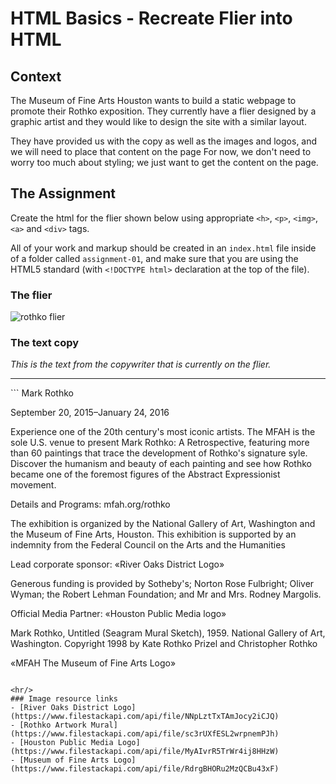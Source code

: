 # HTML Basics - Recreate Flier into HTML

## Context
The Museum of Fine Arts Houston wants to build a static webpage to promote their Rothko exposition.  They currently have a flier designed by a graphic artist and they would like to design the site with a similar layout. 

They have provided us with the copy as well as the images and logos, and we will need to place that content on the page 
For now, we don't need to worry too much about styling; we just want to get the content on the page.

## The Assignment
Create the html for the flier shown below using appropriate `<h>`, `<p>`, `<img>`, `<a>` and `<div>` tags.

All of your work and markup should be created in an `index.html` file inside of a folder called `assignment-01`, and make sure that you are using the HTML5 standard (with `<!DOCTYPE html>` declaration at the top of the file).



### The flier
![rothko flier](./assets/mark-rotho-retrospective-sample.jpg)

### The text copy
*This is the text from the copywriter that is currently on the flier.*

<hr/>
```
Mark Rothko

September 20, 2015–January 24, 2016

Experience one of the 20th century's most iconic artists. The MFAH is the sole U.S. venue to present Mark Rothko: A Retrospective, featuring more than 60 paintings that trace the development of Rothko's signature syle. Discover the humanism and beauty of each painting and see how Rothko became one of the foremost figures of the Abstract Expressionist movement.

Details and Programs: mfah.org/rothko

The exhibition is organized by the National Gallery of Art, Washington and the Museum of Fine Arts, Houston. This exhibition is supported by an indemnity from the Federal Council on the Arts and the Humanities

Lead corporate sponsor: «River Oaks District Logo»

Generous funding is provided by Sotheby's; Norton Rose Fulbright; Oliver Wyman; the Robert Lehman Foundation; and Mr and Mrs. Rodney Margolis.

Official Media Partner: «Houston Public Media logo»

Mark Rothko, Untitled (Seagram Mural Sketch), 1959. National Gallery of Art, Washington. Copyright 1998 by Kate Rothko Prizel and Christopher Rothko

«MFAH The Museum of Fine Arts Logo»
```

<hr/>
### Image resource links
- [River Oaks District Logo](https://www.filestackapi.com/api/file/NNpLztTxTAmJocy2iCJQ)
- [Rothko Artwork Mural](https://www.filestackapi.com/api/file/sc3rUXfESL2wrpnemPJh)
- [Houston Public Media Logo](https://www.filestackapi.com/api/file/MyAIvrR5TrWr4ij8HHzW)
- [Museum of Fine Arts Logo](https://www.filestackapi.com/api/file/RdrgBHORu2MzQCBu43xF)


